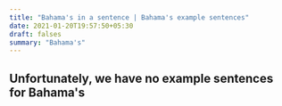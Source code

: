 ```yaml
---
title: "Bahama's in a sentence | Bahama's example sentences"
date: 2021-01-20T19:57:50+05:30
draft: falses
summary: "Bahama's"
---
```

## Unfortunately, we have no example sentences for Bahama's                 
